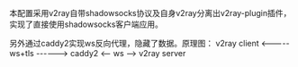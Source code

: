 本配置采用v2ray自带shadowsocks协议及自身v2ray分离出v2ray-plugin插件，实现了直接使用shadowsocks客户端应用。

另外通过caddy2实现ws反向代理，隐藏了数据。原理图： v2ray client <----- ws+tls ------> caddy2 <-- ws --> v2ray server
